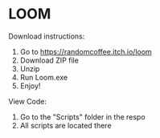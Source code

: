 # LOOM

Download instructions:

1. Go to https://randomcoffee.itch.io/loom
2. Download ZIP file
3. Unzip
4. Run Loom.exe
5. Enjoy!

View Code:

1. Go to the "Scripts" folder in the respo
2. All scripts are located there 
